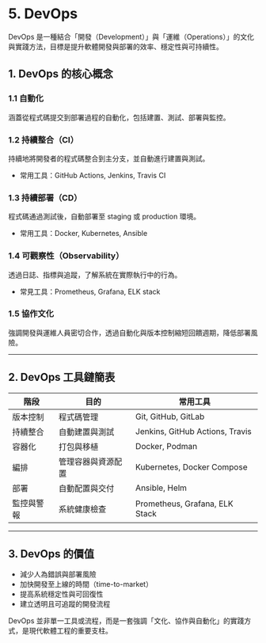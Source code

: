 # 5. DevOps

DevOps 是一種結合「開發（Development）」與「運維（Operations）」的文化與實踐方法，目標是提升軟體開發與部署的效率、穩定性與可持續性。

## 1. DevOps 的核心概念

### 1.1 自動化

涵蓋從程式碼提交到部署過程的自動化，包括建置、測試、部署與監控。

### 1.2 持續整合（CI）

持續地將開發者的程式碼整合到主分支，並自動進行建置與測試。

* 常用工具：GitHub Actions, Jenkins, Travis CI

### 1.3 持續部署（CD）

程式碼通過測試後，自動部署至 staging 或 production 環境。

* 常用工具：Docker, Kubernetes, Ansible

### 1.4 可觀察性（Observability）

透過日誌、指標與追蹤，了解系統在實際執行中的行為。

* 常見工具：Prometheus, Grafana, ELK stack

### 1.5 協作文化

強調開發與運維人員密切合作，透過自動化與版本控制縮短回饋週期，降低部署風險。

---

## 2. DevOps 工具鏈簡表

| 階段    | 目的        | 常用工具                            |
| ----- | --------- | ------------------------------- |
| 版本控制  | 程式碼管理     | Git, GitHub, GitLab             |
| 持續整合  | 自動建置與測試   | Jenkins, GitHub Actions, Travis |
| 容器化   | 打包與移植     | Docker, Podman                  |
| 編排    | 管理容器與資源配置 | Kubernetes, Docker Compose      |
| 部署    | 自動配置與交付   | Ansible, Helm                   |
| 監控與警報 | 系統健康檢查    | Prometheus, Grafana, ELK Stack  |

---

## 3. DevOps 的價值

* 減少人為錯誤與部署風險
* 加快開發至上線的時間（time-to-market）
* 提高系統穩定性與可回復性
* 建立透明且可追蹤的開發流程

DevOps 並非單一工具或流程，而是一套強調「文化、協作與自動化」的實踐方式，是現代軟體工程的重要支柱。
